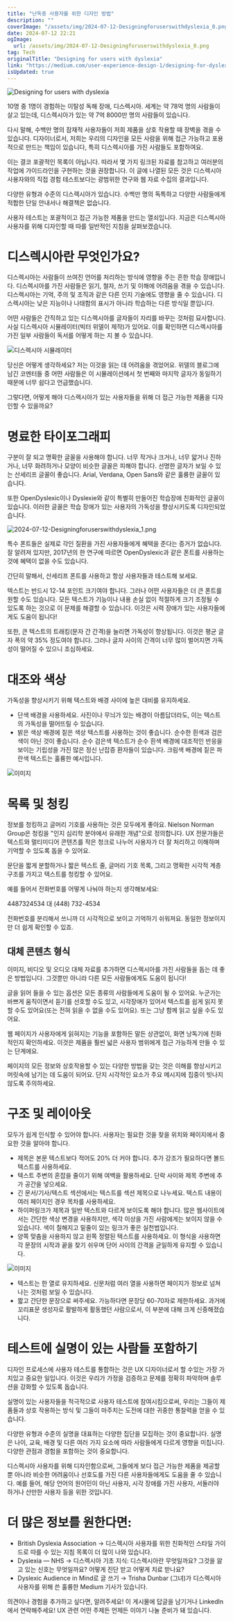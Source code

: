 ```yaml
---
title: "난독증 사용자를 위한 디자인 방법"
description: ""
coverImage: "/assets/img/2024-07-12-Designingforuserswithdyslexia_0.png"
date: 2024-07-12 22:21
ogImage: 
  url: /assets/img/2024-07-12-Designingforuserswithdyslexia_0.png
tag: Tech
originalTitle: "Designing for users with dyslexia"
link: "https://medium.com/user-experience-design-1/designing-for-dyslexia-37f9afd73a02"
isUpdated: true
---
```






![Designing for users with dyslexia](/assets/img/2024-07-12-Designingforuserswithdyslexia_0.png)

10명 중 1명이 경험하는 이탈성 독해 장애, 디스렉시아. 세계는 약 78억 명의 사람들이 살고 있는데, 디스렉시아가 있는 약 7억 8000만 명의 사람들이 있습니다.

다시 말해, 수백만 명의 잠재적 사용자들이 저희 제품을 상호 작용할 때 장벽을 겪을 수 있습니다. 디자이너로서, 저희는 우리의 디자인을 모든 사람을 위해 접근 가능하고 포용적으로 만드는 책임이 있습니다, 특히 디스렉시아를 가진 사람들도 포함하여요.

이는 결코 포괄적인 목록이 아닙니다. 따라서 몇 가지 링크된 자료를 참고하고 여러분의 작업에 가이드라인을 구현하는 것을 권장합니다. 이 글에 나열된 모든 것은 디스렉시아 사용자와의 직접 경험 테스트보다는 광범위한 연구와 웹 자료 수집의 결과입니다.


<div class="content-ad"></div>

다양한 유형과 수준의 디스렉시아가 있습니다. 수백만 명의 독특하고 다양한 사람들에게 적합한 단일 안내서나 해결책은 없습니다.

사용자 테스트는 포괄적이고 접근 가능한 제품을 만드는 열쇠입니다. 지금은 디스렉시아 사용자를 위해 디자인할 때 따를 일반적인 지침을 살펴보겠습니다.

# 디스렉시아란 무엇인가요?

디스렉시아는 사람들이 쓰여진 언어를 처리하는 방식에 영향을 주는 흔한 학습 장애입니다. 디스렉시아를 가진 사람들은 읽기, 철자, 쓰기 및 이해에 어려움을 겪을 수 있습니다. 디스렉시아는 기억, 주의 및 조직과 같은 다른 인지 기술에도 영향을 줄 수 있습니다. 디스렉시아는 낮은 지능이나 나태함의 표시가 아니라 학습하는 다른 방식일 뿐입니다.

<div class="content-ad"></div>

어떤 사람들은 간직하고 있는 디스렉시아를 글자들이 자리를 바꾸는 것처럼 묘사합니다. 사실 디스렉시아 시뮬레이터(빅터 위델이 제작)가 있어요. 이를 확인하면 디스렉시아를 가진 일부 사람들이 독서를 어떻게 하는 지 볼 수 있습니다.

![디스렉시아 시뮬레이터](https://miro.medium.com/v2/resize:fit:1290/1*w-8Kap7fAZy3znaiw1KE0Q.gif)

당신은 어떻게 생각하세요? 저는 이것을 읽는 데 어려움을 겪었어요. 위델의 블로그에 남긴 코멘터들 중 어떤 사람들은 이 시뮬레이션에서 첫 번째와 마지막 글자가 동일하기 때문에 너무 쉽다고 언급했습니다.

그렇다면, 어떻게 해야 디스렉시아가 있는 사용자들을 위해 더 접근 가능한 제품을 디자인할 수 있을까요?

<div class="content-ad"></div>

# 명료한 타이포그래피

구분이 잘 되고 명확한 글꼴을 사용해야 합니다. 너무 작거나 크거나, 너무 얇거나 진하거나, 너무 화려하거나 모양이 비슷한 글꼴은 피해야 합니다. 선명한 글자가 보일 수 있는 산세리프 글꼴이 좋습니다. Arial, Verdana, Open Sans와 같은 훌륭한 글꼴이 있습니다.

또한 OpenDyslexic이나 Dyslexie와 같이 특별히 만들어진 학습장애 친화적인 글꼴이 있습니다. 이러한 글꼴은 학습 장애가 있는 사용자의 가독성을 향상시키도록 디자인되었습니다.

![2024-07-12-Designingforuserswithdyslexia_1.png](/assets/img/2024-07-12-Designingforuserswithdyslexia_1.png)

<div class="content-ad"></div>

특수 폰트들은 실제로 각인 질환을 가진 사용자들에게 혜택을 준다는 증거가 없습니다. 잘 알려져 있지만, 2017년의 한 연구에 따르면 OpenDyslexic과 같은 폰트를 사용하는 것에 혜택이 없을 수도 있습니다.

간단히 말해서, 산세리프 폰트를 사용하고 항상 사용자들과 테스트해 보세요.

텍스트는 반드시 12-14 포인트 크기여야 합니다. 그러나 어떤 사용자들은 더 큰 폰트를 원할 수도 있습니다. 모든 텍스트가 기능이나 내용 손실 없이 적절하게 크기 조정될 수 있도록 하는 것으로 이 문제를 해결할 수 있습니다. 이것은 시력 장애가 있는 사용자들에게도 도움이 됩니다!

또한, 큰 텍스트의 트래킹(문자 간 간격)을 늘리면 가독성이 향상됩니다. 이것은 평균 글자 폭의 약 35% 정도여야 합니다. 그러나 글자 사이의 간격이 너무 많이 벌어지면 가독성이 떨어질 수 있으니 조심하세요.

<div class="content-ad"></div>

# 대조와 색상

가독성을 향상시키기 위해 텍스트와 배경 사이에 높은 대비를 유지하세요.

- 단색 배경을 사용하세요. 사진이나 무늬가 있는 배경이 아름답더라도, 이는 텍스트의 가독성을 떨어뜨릴 수 있습니다.
- 밝은 색상 배경에 짙은 색상 텍스트를 사용하는 것이 좋습니다. 순수한 흰색과 검은색이 아닌 것이 좋습니다. 순수 검은색 텍스트가 순수 흰색 배경에 대조적인 반응을 보이는 기립성을 가진 많은 정신 난잡증 환자들이 있습니다. 크림색 배경에 짙은 파란색 텍스트는 훌륭한 예시입니다.

![이미지](/assets/img/2024-07-12-Designingforuserswithdyslexia_2.png)

<div class="content-ad"></div>

# 목록 및 청킹

정보를 청킹하고 글머리 기호를 사용하는 것은 모두에게 좋아요. Nielson Norman Group은 청킹을 "인지 심리학 분야에서 유래한 개념"으로 정의합니다. UX 전문가들은 텍스트와 멀티미디어 콘텐츠를 작은 청크로 나누어 사용자가 더 잘 처리하고 이해하며 기억할 수 있도록 돕을 수 있어요.

문단을 짧게 분할하거나 짧은 텍스트 줄, 글머리 기호 목록, 그리고 명확한 시각적 계층 구조를 가지고 텍스트를 청킹할 수 있어요.

예를 들어서 전화번호를 어떻게 나눠야 하는지 생각해보세요:

<div class="content-ad"></div>

4487324534 대 (448) 732-4534

전화번호를 분리해서 쓰니까 더 시각적으로 보이고 기억하기 쉬워져요. 동일한 정보이지만 더 쉽게 확인할 수 있죠.

## 대체 콘텐츠 형식

이미지, 비디오 및 오디오 대체 자료를 추가하면 디스렉시아를 가진 사람들을 돕는 데 좋은 방법입니다. 그것뿐만 아니라 다른 모든 사람들에게도 도움이 됩니다!

<div class="content-ad"></div>

글을 읽어 들을 수 있는 옵션은 모든 종류의 사람들에게 도움이 될 수 있어요. 누군가는 바쁘게 움직이면서 듣기를 선호할 수도 있고, 시각장애가 있어서 텍스트를 쉽게 읽지 못할 수도 있어요(또는 전혀 읽을 수 없을 수도 있어요). 또는 그냥 함께 읽고 싶을 수도 있어요.

웹 페이지가 사용자에게 읽혀지는 기능을 포함하든 말든 상관없이, 화면 낭독기에 친화적인지 확인하세요. 이것은 제품을 훨씬 넓은 사용자 범위에게 접근 가능하게 만들 수 있는 단계에요.

페이지의 모든 정보와 상호작용할 수 있는 다양한 방법을 갖는 것은 이해를 향상시키고 머릿속에 남기는 데 도움이 되어요. 단지 시각적인 요소가 주요 메시지에 집중이 빗나지 않도록 주의하세요.

# 구조 및 레이아웃

<div class="content-ad"></div>

모두가 쉽게 인식할 수 있어야 합니다. 사용자는 필요한 것을 찾을 위치와 페이지에서 중요한 것을 알아야 합니다.

- 제목은 본문 텍스트보다 적어도 20% 더 커야 합니다. 추가 강조가 필요하다면 볼드 텍스트를 사용하세요.
- 텍스트 주변의 혼잡을 줄이기 위해 여백을 활용하세요. 단락 사이와 제목 주변에 추가 공간을 넣으세요.
- 긴 문서/기사/텍스트 섹션에서는 텍스트를 섹션 제목으로 나누세요. 텍스트 내용이 여러 페이지인 경우 목차를 사용하세요.
- 하이퍼링크가 제목과 일반 텍스트와 다르게 보이도록 해야 합니다. 많은 웹사이트에서는 간단한 색상 변경을 사용하지만, 색각 이상을 가진 사람에게는 보이지 않을 수 있습니다. 색이 칠해지고 밑줄이 있는 링크가 좋은 실천법입니다.
- 양쪽 맞춤을 사용하지 않고 왼쪽 정렬된 텍스트를 사용하세요. 이 형식을 사용하면 각 문장의 시작과 끝을 찾기 쉬우며 단어 사이의 간격을 균일하게 유지할 수 있습니다.

![이미지](/assets/img/2024-07-12-Designingforuserswithdyslexia_3.png)

- 텍스트는 한 열로 유지하세요. 신문처럼 여러 열을 사용하면 페이지가 정보로 넘쳐나는 것처럼 보일 수 있습니다.
- 짧고 간단한 문장으로 써주세요. 가능하다면 문장당 60-70자로 제한하세요. 과거에 꼬리표문 생성자로 활발하게 활동했던 사람으로서, 이 부분에 대해 크게 신중해졌습니다.

<div class="content-ad"></div>

# 테스트에 실명이 있는 사람들 포함하기

디자인 프로세스에 사용자 테스트를 통합하는 것은 UX 디자이너로서 할 수있는 가장 가치있고 중요한 일입니다. 이것은 우리가 가정을 검증하고 문제를 정확히 파악하며 솔루션을 강화할 수 있도록 돕습니다.

실명이 있는 사용자들을 적극적으로 사용자 테스트에 참여시킴으로써, 우리는 그들이 제품들과 상호 작용하는 방식 및 그들이 마주치는 도전에 대한 귀중한 통찰력을 얻을 수 있습니다.

다양한 유형과 수준의 실명을 대표하는 다양한 집단을 모집하는 것이 중요합니다. 실명은 나이, 교육, 배경 및 다른 여러 가지 요소에 따라 사람들에게 다르게 영향을 미칩니다. 다양한 관점과 경험을 포함하는 것이 중요합니다.

<div class="content-ad"></div>

디스렉시아 사용자를 위해 디자인함으로써, 그들에게 보다 접근 가능한 제품을 제공할 뿐 아니라 비슷한 어려움이나 선호도를 가진 다른 사용자들에게도 도움을 줄 수 있습니다. 예를 들어, 해당 언어의 원어민이 아닌 사용자, 시각 장애를 가진 사용자, 서둘러야 하거나 산만한 사용자 등을 위한 것입니다.

# 더 많은 정보를 원한다면:

- British Dyslexia Association → 
디스렉시아 사용자를 위한 친화적인 스타일 가이드로 따를 수 있는 지침 목록이 더 많이 나와 있습니다.
- Dyslexia — NHS → 
디스렉시아 기초 지식: 디스렉시아란 무엇일까요? 그것을 앓고 있는 신호는 무엇일까요? 어떻게 진단 받고 어떻게 치료 받나요?
- Dyslexic Audience in Mind로 글 쓰기 → 
Trisha Dunbar (그녀)가 디스렉시아 사용자를 위해 쓴 훌륭한 Medium 기사가 있습니다.

의견이나 경험을 추가하고 싶다면, 알려주세요! 이 게시물에 답글을 남기거나 LinkedIn에서 연락해주세요! UX 관련 어떤 주제든 언제든 이야기 나눌 준비가 돼 있습니다.